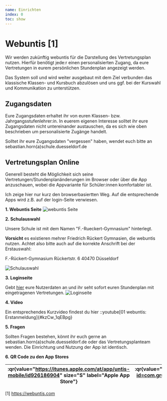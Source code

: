 ```yaml
---
name: Einrichten 
index: 0
toc: show
---
```


# Webuntis [1]
Wir werden zukünftig webuntis für die Darstellung des Vertretungsplan nutzen. Hierfür benötigt jede:r einen personalisierten Zugang, da eure Vertretungen in eurem persönlichen Stundenplan angezeigt werden.

Das System soll und wird weiter ausgebaut mit dem Ziel verbunden das klassische Klassen- und Kursbuch abzulösen und uns ggf. bei der Kurswahl und Kommunikation zu unterstützen.


## Zugangsdaten
Eure Zugangsdaten erhaltet ihr von euren Klassen- bzw. Jahrgangsstufenlehrer:in. In euerem eigenen Interesse solltet ihr eure Zugangsdaten nicht untereinander austauschen, da es sich wie oben beschrieben um personalisierte Zugänge handelt.

Solltet ihr eure Zugangsdaten "vergessen" haben, wendet euch bitte an sebastian.horn(a)schule.duesseldorf.de 

## Vertretungsplan Online
Generell besteht die Möglichkeit sich seine Vertretungen/Stundenplanänderungen im Browser oder über die App anzuschauen, wobei die Appvariante für Schüler:innen komfortabler ist.

Ich zeige hier nur kurz den browserbasiertten Weg. Auf die entsprechende Apps wird z.B. auf der login-Seite verwiesen.

**1. Webuntis Seite**
![webuntis Seite](/Bilder/webuntis/webuntis.png "webuntis Seite")


**2. Schulauswahl**

   Unsere Schule ist mit dem Namen "F.-Rueckert-Gymnasium" hinterlegt.

   **Vorsicht** es existieren mehrer Friedrich Rückert Gymnasien, die webuntis nutzen. Achtet also bitte auch auf die korrekte Anschrift bei der Erstauswahl:

   F.-Rückert-Gymnasium
   Rückertstr. 6
   40470 Düsseldorf

![Schulauswahl](/Bilder/webuntis/auswahlSchule.png "Schulauswahl")

**3. Loginseite**

   Gebt [hier](https://webuntis.com) eure Nutzerdaten an und ihr seht sofort euren Stundenplan mit eingetragenen Vertretungen.
![Loginseite](/Bilder/webuntis/loginSeite.png "Loginseite")

**4. Video**

Ein entsprechendes Kurzvideo findest du hier 
::youtube[01 webuntis: Erstanmeldung]{#kzCw_1qEBpg}


**5. Fragen**

   Sollten Fragen bestehen, könnt ihr euch gerne an sebastian.horn(a)schule.duesseldorf.de oder das Vertretungsplanteam wenden.
   Die Einrichtung und Nutzung der App ist identisch.

**6. QR Code zu den App Stores**

   |:qr{value="https://itunes.apple.com/at/app/untis-mobile/id926186904" size="S" label="Apple App Store"}| :qr{value="https://play.google.com/store/apps/details?id=com.grupet.web.app" size="S" label="Google Play Store"}
   |-|-| 




[1] https://webuntis.com
